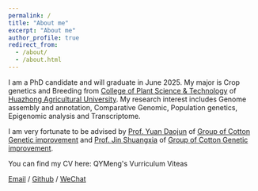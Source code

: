 ```yaml
---
permalink: /
title: "About me"
excerpt: "About me"
author_profile: true
redirect_from: 
  - /about/
  - /about.html
---
```


I am a PhD candidate and will graduate in June 2025. My major is Crop genetics and Breeding from [College of Plant Science & Technology](https://cpst.hzau.edu.cn/) of [Huazhong Agricultural University](https://www.hzau.edu.cn/). My research interest includes Genome assembly and annotation, Comparative Genomic, Population genetics, Epigenomic analysis and Transcriptome.

I am very fortunate to be advised by [Prof. Yuan Daojun](https://faculty.hzau.edu.cn/ydj/zh_CN/skxx/91170/list/index.htm) of [Group of Cotton Genetic improvement](https://cotton.hzau.edu.cn/) and [Prof. Jin Shuangxia](https://faculty.hzau.edu.cn/ShuangxiaJin/zh_CN/tzysd/93692/list/index.htm) of [Group of Cotton Genetic improvement](https://cotton.hzau.edu.cn/). 

You can find my CV here: QYMeng's Vurriculum Viteas

[Email](mailto:qymeng1996@gmail.com)    /    [Github](https://github.com/qymeng1996)    /    [WeChat](../images/wechat.png)


